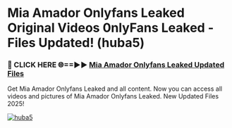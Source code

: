 # Mia Amador Onlyfans Leaked Original Videos 0nlyFans Leaked - Files Updated! (huba5)

<h3>🔴 CLICK HERE 🌐==►► <a href="https://tinyurl.com/4seja8ks" rel="nofollow">Mia Amador Onlyfans Leaked Updated Files</a></h3>

Get Mia Amador Onlyfans Leaked and all content. Now you can access all videos and pictures of Mia Amador Onlyfans Leaked. New Updated Files 2025!

[![huba5](https://i.imgur.com/EWjZXRe.gif)](https://tinyurl.com/4seja8ks)
